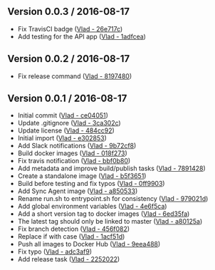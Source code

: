 ## Version 0.0.3 / 2016-08-17
  * Fix TravisCI badge ([Vlad - 26e717c](https://github.com/vghn/puppet-docker.git/commit/26e717c0ef158fa25af41ce9695798d06fdd2b7e))
  * Add testing for the API app ([Vlad - 1adfcea](https://github.com/vghn/puppet-docker.git/commit/1adfceadb7a1ffea1e8b03da1fb27ba5b0d806f6))

## Version 0.0.2 / 2016-08-17
  * Fix release command ([Vlad - 8197480](https://github.com/vghn/puppet-docker.git/commit/819748065208cc0362d2c7c8126624551d5b5083))

## Version 0.0.1 / 2016-08-17
  * Initial commit ([Vlad - ce04051](https://github.com/vghn/puppet-docker.git/commit/ce04051c35297d77e85cf34e47f4e60209619b59))
  * Update .gitignore ([Vlad - 3ca302c](https://github.com/vghn/puppet-docker.git/commit/3ca302c7f95a685e4df9fd5e734b28225c62369a))
  * Update license ([Vlad - 484cc92](https://github.com/vghn/puppet-docker.git/commit/484cc92a6228aebff7f079721ad486c27a4bcf62))
  * Initial import ([Vlad - e302853](https://github.com/vghn/puppet-docker.git/commit/e3028536ded12291f107b3bf2a982aa32df7611f))
  * Add Slack notifications ([Vlad - 9b72cf8](https://github.com/vghn/puppet-docker.git/commit/9b72cf8e2481ea9db38c8e0f5647f248e761a3bf))
  * Build docker images ([Vlad - 018f273](https://github.com/vghn/puppet-docker.git/commit/018f273540edee5f9f7a4ab57977d31c420e22f6))
  * Fix travis notification ([Vlad - bbf0b80](https://github.com/vghn/puppet-docker.git/commit/bbf0b8085b5f12fb10688bf84fe8ec125269dba0))
  * Add metadata and improve build/publish tasks ([Vlad - 7891428](https://github.com/vghn/puppet-docker.git/commit/789142811263d6ce5c37b02c19541c681d461d9b))
  * Create a standalone image ([Vlad - b5f3651](https://github.com/vghn/puppet-docker.git/commit/b5f365107069c1c375e1bba26a70567102afced6))
  * Build before testing and fix typos ([Vlad - 0ff9903](https://github.com/vghn/puppet-docker.git/commit/0ff9903aea84ed48e2048a17ab0b723979219645))
  * Add Sync Agent image ([Vlad - a850533](https://github.com/vghn/puppet-docker.git/commit/a850533024ad389041a90ed2a968be8630448ef3))
  * Rename run.sh to entrypoint.sh for consistency ([Vlad - 979021d](https://github.com/vghn/puppet-docker.git/commit/979021dcc8357af388b403ed62b63f086a3e34eb))
  * Add global environment variables ([Vlad - 4e6f5ca](https://github.com/vghn/puppet-docker.git/commit/4e6f5cab183b751050b3c81ae0912f06fc531b05))
  * Add a short version tag to docker images ([Vlad - 6ed35fa](https://github.com/vghn/puppet-docker.git/commit/6ed35fa823908dc8e5acc9010fc5c420c0172c97))
  * The latest tag should only be linked to master ([Vlad - a80125a](https://github.com/vghn/puppet-docker.git/commit/a80125ac450766b04248c7ddaf8fec7cacea8397))
  * Fix branch detection ([Vlad - 456f082](https://github.com/vghn/puppet-docker.git/commit/456f082801030999bc336a3455f2b170a421b5bc))
  * Replace if with case ([Vlad - 1acf51d](https://github.com/vghn/puppet-docker.git/commit/1acf51d0dc597957734c449e383db459c4847285))
  * Push all images to Docker Hub ([Vlad - 9eea488](https://github.com/vghn/puppet-docker.git/commit/9eea488fa5988beda192ad3a210004f27a09e9f1))
  * Fix typo ([Vlad - adc3af9](https://github.com/vghn/puppet-docker.git/commit/adc3af9b553468deac638342e92a681bd4abcba4))
  * Add release task ([Vlad - 2252022](https://github.com/vghn/puppet-docker.git/commit/22520225496dcd8ab178dea4a47b5d088450f295))
